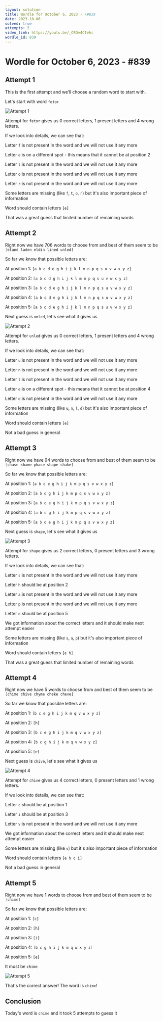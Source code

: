 ```yaml
---
layout: solution
title: Wordle for October 6, 2023 - \#839
date: 2023-10-06
solved: true
attempts: 5
video_link: https://youtu.be/_CROv4CIvhs
wordle_id: 839
---
```


# Wordle for October 6, 2023 - \#839

## Attempt 1

This is the first attempt and we'll choose a random word to start with.

Let's start with word `fetor`

![Attempt 1](2023-10-06/attempt-1.png)

Attempt for `fetor` gives us 0 correct letters, 1 present letters and 4 wrong letters.

If we look into details, we can see that:

Letter `f` is not present in the word and we will not use it any more

Letter `e` is on a different spot - this means that it cannot be at position 2

Letter `t` is not present in the word and we will not use it any more

Letter `o` is not present in the word and we will not use it any more

Letter `r` is not present in the word and we will not use it any more

Some letters are missing (like `f`, `t`, `o`, `r`) but it's also important piece of information

Word should contain letters `[e]`

That was a great guess that limited number of remaining words



## Attempt 2

Right now we have 706 words to choose from and best of them seem to be `[eland laden eldin lined unled]`

So far we know that possible letters are:

At position 1: `[a b c d e g h i j k l m n p q s u v w x y z]`

At position 2: `[a b c d g h i j k l m n p q s u v w x y z]`

At position 3: `[a b c d e g h i j k l m n p q s u v w x y z]`

At position 4: `[a b c d e g h i j k l m n p q s u v w x y z]`

At position 5: `[a b c d e g h i j k l m n p q s u v w x y z]`

Next guess is `unled`, let's see what it gives us

![Attempt 2](2023-10-06/attempt-2.png)

Attempt for `unled` gives us 0 correct letters, 1 present letters and 4 wrong letters.

If we look into details, we can see that:

Letter `u` is not present in the word and we will not use it any more

Letter `n` is not present in the word and we will not use it any more

Letter `l` is not present in the word and we will not use it any more

Letter `e` is on a different spot - this means that it cannot be at position 4

Letter `d` is not present in the word and we will not use it any more

Some letters are missing (like `u`, `n`, `l`, `d`) but it's also important piece of information

Word should contain letters `[e]`

Not a bad guess in general



## Attempt 3

Right now we have 94 words to choose from and best of them seem to be `[chase shame phase shape shake]`

So far we know that possible letters are:

At position 1: `[a b c e g h i j k m p q s v w x y z]`

At position 2: `[a b c g h i j k m p q s v w x y z]`

At position 3: `[a b c e g h i j k m p q s v w x y z]`

At position 4: `[a b c g h i j k m p q s v w x y z]`

At position 5: `[a b c e g h i j k m p q s v w x y z]`

Next guess is `shape`, let's see what it gives us

![Attempt 3](2023-10-06/attempt-3.png)

Attempt for `shape` gives us 2 correct letters, 0 present letters and 3 wrong letters.

If we look into details, we can see that:

Letter `s` is not present in the word and we will not use it any more

Letter `h` should be at position 2

Letter `a` is not present in the word and we will not use it any more

Letter `p` is not present in the word and we will not use it any more

Letter `e` should be at position 5

We got information about the correct letters and it should make next attempt easier

Some letters are missing (like `s`, `a`, `p`) but it's also important piece of information

Word should contain letters `[e h]`

That was a great guess that limited number of remaining words



## Attempt 4

Right now we have 5 words to choose from and best of them seem to be `[chime chive chyme cheke cheve]`

So far we know that possible letters are:

At position 1: `[b c e g h i j k m q v w x y z]`

At position 2: `[h]`

At position 3: `[b c e g h i j k m q v w x y z]`

At position 4: `[b c g h i j k m q v w x y z]`

At position 5: `[e]`

Next guess is `chive`, let's see what it gives us

![Attempt 4](2023-10-06/attempt-4.png)

Attempt for `chive` gives us 4 correct letters, 0 present letters and 1 wrong letters.

If we look into details, we can see that:

Letter `c` should be at position 1

Letter `i` should be at position 3

Letter `v` is not present in the word and we will not use it any more

We got information about the correct letters and it should make next attempt easier

Some letters are missing (like `v`) but it's also important piece of information

Word should contain letters `[e h c i]`

Not a bad guess in general



## Attempt 5

Right now we have 1 words to choose from and best of them seem to be `[chime]`

So far we know that possible letters are:

At position 1: `[c]`

At position 2: `[h]`

At position 3: `[i]`

At position 4: `[b c g h i j k m q w x y z]`

At position 5: `[e]`

It must be `chime`

![Attempt 5](2023-10-06/attempt-5.png)

That's the correct answer! The word is `chime`!

## Conclusion

Today's word is `chime` and it took 5 attempts to guess it

